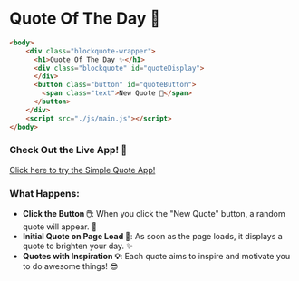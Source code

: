 # Quote Of The Day 🌟

```html
<body>
    <div class="blockquote-wrapper">
      <h1>Quote Of The Day ✨</h1>
      <div class="blockquote" id="quoteDisplay">
      </div>
      <button class="button" id="quoteButton">
        <span class="text">New Quote 🔄</span>
      </button>
    </div>
    <script src="./js/main.js"></script>
</body>
```

### Check Out the Live App! 🚀

[Click here to try the Simple Quote App!](https://dima-br.github.io/simple-quote-app/)

### What Happens:
- **Click the Button 🖱️**: When you click the "New Quote" button, a random quote will appear. 🎉
- **Initial Quote on Page Load 🚀**: As soon as the page loads, it displays a quote to brighten your day. ✨
- **Quotes with Inspiration 💡**: Each quote aims to inspire and motivate you to do awesome things! 😎
